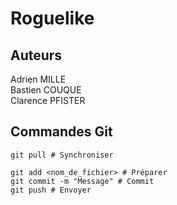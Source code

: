 # Roguelike
## Auteurs
Adrien MILLE  
Bastien COUQUE  
Clarence PFISTER  

## Commandes Git
```
git pull # Synchroniser

git add <nom_de_fichier> # Préparer
git commit -m "Message" # Commit
git push # Envoyer
```
